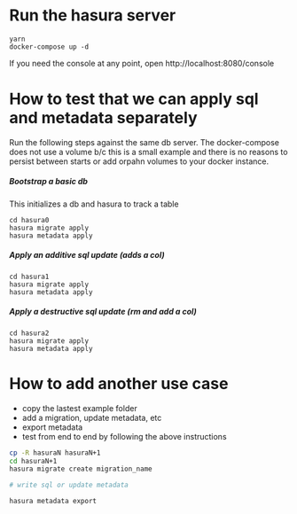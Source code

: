 # Run the hasura server

```
yarn 
docker-compose up -d
```
If you need the console at any point, open http://localhost:8080/console


# How to test that we can apply sql and metadata separately

Run the following steps against the same db server. The docker-compose does not use a volume b/c this is a small example and there is no reasons to persist between starts or add orpahn volumes to your docker instance.

##### Bootstrap a basic db

This initializes a db and hasura to track a table

```
cd hasura0
hasura migrate apply
hasura metadata apply
```

##### Apply an additive sql update (adds a col)

```
cd hasura1
hasura migrate apply
hasura metadata apply
```

##### Apply a destructive sql update (rm and add a col)

```
cd hasura2
hasura migrate apply
hasura metadata apply
```

# How to add another use case

- copy the lastest example folder
- add a migration, update metadata, etc
- export metadata
- test from end to end by following the above instructions

```bash
cp -R hasuraN hasuraN+1
cd hasuraN+1
hasura migrate create migration_name

# write sql or update metadata

hasura metadata export
```
